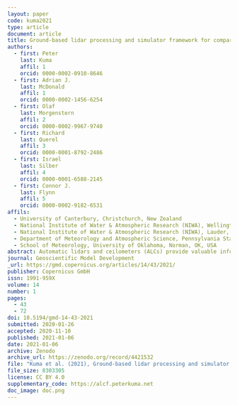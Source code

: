 ```yaml
---
layout: paper
code: kuma2021
type: article
document: article
title: Ground-based lidar processing and simulator framework for comparing models and observations (ALCF 1.0)
authors:
  - first: Peter
    last: Kuma
    affil: 1
    orcid: 0000-0002-0910-8646
  - first: Adrian J.
    last: McDonald
    affil: 1
    orcid: 0000-0002-1456-6254
  - first: Olaf
    last: Morgenstern
    affil: 2
    orcid: 0000-0002-9967-9740
  - first: Richard
    last: Querel
    affil: 3
    orcid: 0000-0001-8792-2486
  - first: Israel
    last: Silber
    affil: 4
    orcid: 0000-0001-6588-2145
  - first: Connor J.
    last: Flynn
    affil: 5
    orcid: 0000-0002-9182-6531
affils:
  - University of Canterbury, Christchurch, New Zealand
  - National Institute of Water & Atmospheric Research (NIWA), Wellington, New Zealand
  - National Institute of Water & Atmospheric Research (NIWA), Lauder, New Zealand
  - Department of Meteorology and Atmospheric Science, Pennsylvania State University, PA, USA
  - School of Meteorology, University of Oklahoma, Norman, OK, USA
abstract: Automatic lidars and ceilometers (ALCs) provide valuable information on cloud and aerosols but have not been systematically used in the evaluation of general circulation models (GCMs) and numerical weather prediction (NWP) models. Obstacles associated with the diversity of instruments, a lack of standardisation of data products and open processing tools mean that the value of large ALC networks worldwide is not being realised. We discuss a tool, called the Automatic Lidar and Ceilometer Framework (ALCF), that overcomes these problems and also includes a ground-based lidar simulator, which calculates the radiative transfer of laser radiation and allows one-to-one comparison with models. Our ground-based lidar simulator is based on the Cloud Feedback Model Intercomparison Project (CFMIP) Observation Simulator Package (COSP), which has been extensively used for spaceborne lidar intercomparisons. The ALCF implements all steps needed to transform and calibrate raw ALC data and create simulated attenuated volume backscattering coefficient profiles for one-to-one comparison and complete statistical analysis of clouds. The framework supports multiple common commercial ALCs (Vaisala CL31, CL51, Lufft CHM 15k and Droplet Measurement Technologies MiniMPL), reanalyses (JRA-55, ERA5 and MERRA-2) and models (the Unified Model and AMPS – the Antarctic Mesoscale Prediction System). To demonstrate its capabilities, we present case studies evaluating cloud in the supported reanalyses and models using CL31, CL51, CHM 15k and MiniMPL observations at three sites in New Zealand. We show that the reanalyses and models generally underestimate cloud fraction. If sufficiently high-temporal-resolution model output is available (better than 6-hourly), a direct comparison of individual clouds is also possible. We demonstrate that the ALCF can be used as a generic evaluation tool to examine cloud occurrence and cloud properties in reanalyses, NWP models, and GCMs, potentially utilising the large amounts of ALC data already available. This tool is likely to be particularly useful for the analysis and improvement of low-level cloud simulations which are not well monitored from space.  This has previously been identified as a critical deficiency in contemporary models, limiting the accuracy of weather forecasts and future climate projections. While the current focus of the framework is on clouds, support for aerosol in the lidar simulator is planned in the future.
journal: Geoscientific Model Development
_url: https://gmd.copernicus.org/articles/14/43/2021/
publisher: Copernicus GmbH
issn: 1991-959X
volume: 14
number: 1
pages:
  - 43
  - 72
doi: 10.5194/gmd-14-43-2021
submitted: 2020-01-26
accepted: 2020-11-10
published: 2021-01-06
date: 2021-01-06
archive: Zenodo
archive_url: https://zenodo.org/record/4421532
file: "Kuma et al. (2021), Ground-based lidar processing and simulator framework for comparing models and observations (ALCF 1.0).pdf"
file_size: 8303305
license: CC BY 4.0
supplementary_code: https://alcf.peterkuma.net
doc_image: doc.png
---
```

